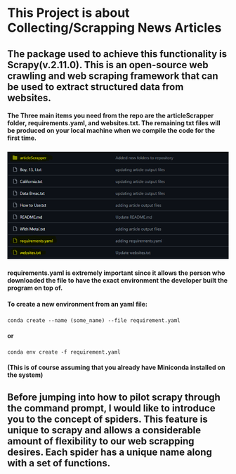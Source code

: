 # This Project is about Collecting/Scrapping News Articles
## The package used to achieve this functionality is Scrapy(v.2.11.0). This is an open-source web crawling and web scraping framework that can be used to extract structured data from websites. 
#### The Three main items you need from the repo are the articleScrapper folder, requirements.yaml, and websites.txt. The remaining txt files will be produced on your local machine when we compile the code for the first time.
### <img src="images/Screenshot%202024-01-29%20182004.png" alt="image of the repo with elements highlighted in yellow"/>
#### requirements.yaml is extremely important since it allows the person who downloaded the file to have the exact environment the developer built the program on top of.  

#### To create a new environment from an yaml file:
```conda create --name (some_name) --file requirement.yaml```
#### or
```conda env create -f requirement.yaml```
#### (This is of course assuming that you already have Miniconda installed on the system)

## Before jumping into how to pilot scrapy through the command prompt, I would like to introduce you to the concept of spiders. This feature is unique to scrapy and allows a considerable amount of flexibility to our web scrapping desires. Each spider has a unique name along with a set of functions. 
